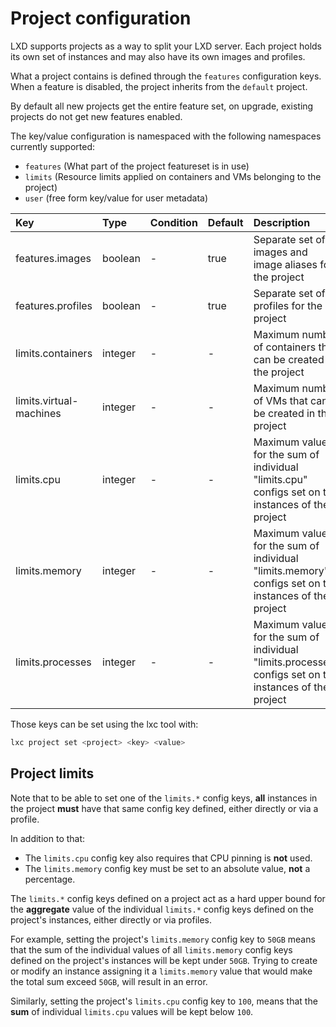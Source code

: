 # Project configuration
LXD supports projects as a way to split your LXD server.
Each project holds its own set of instances and may also have its own images and profiles.

What a project contains is defined through the `features` configuration keys.
When a feature is disabled, the project inherits from the `default` project.

By default all new projects get the entire feature set, on upgrade,
existing projects do not get new features enabled.

The key/value configuration is namespaced with the following namespaces
currently supported:

 - `features` (What part of the project featureset is in use)
 - `limits` (Resource limits applied on containers and VMs belonging to the project)
 - `user` (free form key/value for user metadata)

Key                             | Type      | Condition             | Default                   | Description
:--                             | :--       | :--                   | :--                       | :--
features.images                 | boolean   | -                     | true                      | Separate set of images and image aliases for the project
features.profiles               | boolean   | -                     | true                      | Separate set of profiles for the project
limits.containers               | integer   | -                     | -                         | Maximum number of containers that can be created in the project
limits.virtual-machines         | integer   | -                     | -                         | Maximum number of VMs that can be created in the project
limits.cpu                      | integer   | -                     | -                         | Maximum value for the sum of individual "limits.cpu" configs set on the instances of the project
limits.memory                   | integer   | -                     | -                         | Maximum value for the sum of individual "limits.memory" configs set on the instances of the project
limits.processes                | integer   | -                     | -                         | Maximum value for the sum of individual "limits.processes" configs set on the instances of the project

Those keys can be set using the lxc tool with:

```bash
lxc project set <project> <key> <value>
```

## Project limits

Note that to be able to set one of the `limits.*` config keys, **all** instances
in the project **must** have that same config key defined, either directly or
via a profile.

In addition to that:

- The `limits.cpu` config key also requires that CPU pinning is **not** used.
- The `limits.memory` config key must be set to an absolute value, **not** a percentage.

The `limits.*` config keys defined on a project act as a hard upper bound for
the **aggregate** value of the individual `limits.*` config keys defined on the
project's instances, either directly or via profiles.

For example, setting the project's `limits.memory` config key to `50GB` means
that the sum of the individual values of all `limits.memory` config keys defined
on the project's instances will be kept under `50GB`. Trying to create or modify
an instance assigning it a `limits.memory` value that would make the total sum
exceed `50GB`, will result in an error.

Similarly, setting the project's `limits.cpu` config key to `100`, means that
the **sum** of individual `limits.cpu` values will be kept below `100`.
